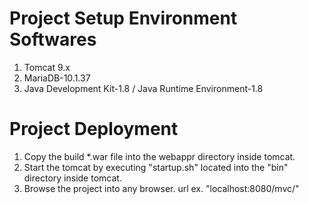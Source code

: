 # Project Setup Environment Softwares
1. Tomcat 9.x
2. MariaDB-10.1.37
3. Java Development Kit-1.8 / Java Runtime Environment-1.8

# Project Deployment
1. Copy the build *.war file into the webappr directory inside tomcat.
2. Start the tomcat by executing "startup.sh" located into the "bin" directory inside tomcat.
3. Browse the project into any browser. url ex. "localhost:8080/mvc/"
